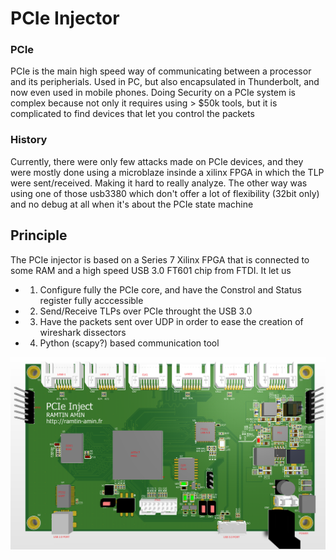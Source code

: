 # PCIe Injector


### PCIe
PCIe is the main high speed way of communicating between a processor and its peripherials. Used in PC, but also encapsulated in Thunderbolt, and now even used in mobile phones.
Doing Security on a PCIe system is complex because not only it requires using > $50k tools, but it is complicated to find devices that let you control the packets


### History
Currently, there were only few attacks made on PCIe devices, and they were mostly done using a microblaze insinde a xilinx FPGA in which the TLP were sent/received. Making it hard to really analyze.
The other way was using one of those usb3380 which don't offer a lot of flexibility (32bit only) and no debug at all when it's about the PCIe state machine

## Principle

The PCIe injector is based on a Series 7 Xilinx FPGA that is connected to some RAM and a high speed USB 3.0 FT601  chip from FTDI.
It let us

* 1. Configure fully the PCIe core, and have the Constrol and Status register fully acccessible
* 2. Send/Receive TLPs over PCIe throught the USB 3.0
* 3. Have the packets sent over UDP in order to ease the creation of wireshark dissectors
* 4. Python (scapy?) based communication tool

![Global architecture](doc/board.png)
